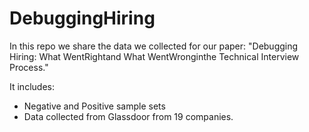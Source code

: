 # DebuggingHiring

In this repo we share the data we collected for our paper: "Debugging Hiring: What WentRightand What WentWronginthe Technical Interview Process."

It includes:
- Negative and Positive sample sets
- Data collected from Glassdoor from 19 companies.
